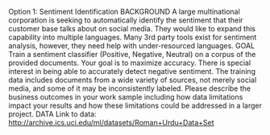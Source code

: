 Option 1: Sentiment Identification
BACKGROUND
A large multinational corporation is seeking to automatically identify the sentiment that their customer base talks
about on social media. They would like to expand this capability into multiple languages. Many 3rd party tools exist for
sentiment analysis, however, they need help with under-resourced languages.
GOAL
Train a sentiment classifier (Positive, Negative, Neutral) on a corpus of the provided documents. Your goal is to
maximize accuracy. There is special interest in being able to accurately detect negative sentiment. The training data
includes documents from a wide variety of sources, not merely social media, and some of it may be inconsistently
labeled. Please describe the business outcomes in your work sample including how data limitations impact your results
and how these limitations could be addressed in a larger project.
DATA
Link to data: http://archive.ics.uci.edu/ml/datasets/Roman+Urdu+Data+Set
